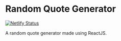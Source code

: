 # Random Quote Generator

[![Netlify Status](https://api.netlify.com/api/v1/badges/a7f33433-4a82-4cd9-9ad2-0ede50d22d33/deploy-status)](https://app.netlify.com/sites/dhp-quotes/deploys)

A random quote generator made using ReactJS.
